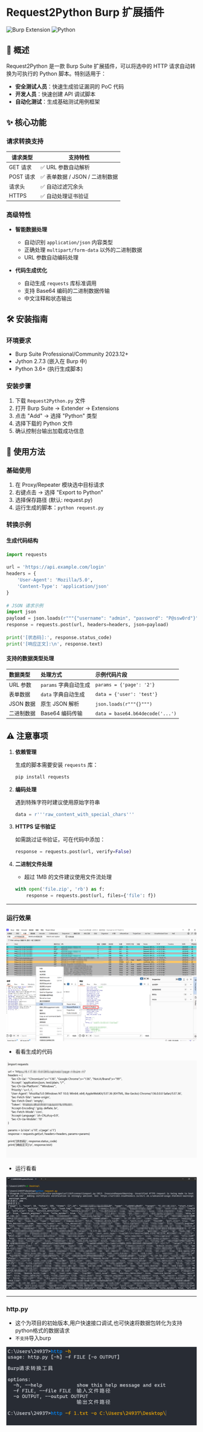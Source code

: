 # Request2Python Burp 扩展插件

![Burp Extension](https://img.shields.io/badge/Burp%20Suite-v2023.12+-orange)
![Python](https://img.shields.io/badge/Python-3.6%2B-blue)

## 📖 概述

Request2Python 是一款 Burp Suite 扩展插件，可以将选中的 HTTP 请求自动转换为可执行的 Python 脚本。特别适用于：

- **安全测试人员**：快速生成验证漏洞的 PoC 代码
- **开发人员**：快速创建 API 调试脚本
- **自动化测试**：生成基础测试用例框架

## ✨ 核心功能

### 请求转换支持
| 请求类型  | 支持特性                       |
| --------- | ------------------------------ |
| GET 请求  | ✅ URL 参数自动解析             |
| POST 请求 | ✅ 表单数据 / JSON / 二进制数据 |
| 请求头    | ✅ 自动过滤冗余头               |
| HTTPS     | ✅ 自动处理证书验证             |

### 高级特性
- **智能数据处理**
  - 自动识别 `application/json` 内容类型
  - 正确处理 `multipart/form-data` 以外的二进制数据
  - URL 参数自动编码处理

- **代码生成优化**
  - 自动生成 `requests` 库标准调用
  - 支持 Base64 编码的二进制数据传输
  - 中文注释和状态输出

## 🛠️ 安装指南

### 环境要求
- Burp Suite Professional/Community 2023.12+
- Jython 2.7.3 (嵌入在 Burp 中)
- Python 3.6+ (执行生成脚本)

### 安装步骤
1. 下载 `Request2Python.py` 文件
2. 打开 Burp Suite → Extender → Extensions
3. 点击 "Add" → 选择 "Python" 类型
4. 选择下载的 Python 文件
5. 确认控制台输出加载成功信息

## 🚀 使用方法

### 基础使用
1. 在 Proxy/Repeater 模块选中目标请求
2. 右键点击 → 选择 "Export to Python"
3. 选择保存路径 (默认: request.py)
4. 运行生成的脚本：`python request.py`

### 转换示例
#### 生成代码结构
```python
import requests

url = 'https://api.example.com/login'
headers = {
    'User-Agent': 'Mozilla/5.0',
    'Content-Type': 'application/json'
}

# JSON 请求示例
import json
payload = json.loads(r"""{"username": "admin", "password": "P@ssw0rd"}""")
response = requests.post(url, headers=headers, json=payload)

print('[状态码]:', response.status_code)
print('[响应正文]:\n', response.text)
```

#### 支持的数据类型处理

| 数据类型   | 处理方式              | 示例代码片段                     |
| :--------- | :-------------------- | :------------------------------- |
| URL 参数   | `params` 字典自动生成 | `params = {'page': '2'}`         |
| 表单数据   | `data` 字典自动生成   | `data = {'user': 'test'}`        |
| JSON 数据  | 原生 JSON 解析        | `json.loads(r"""{}""")`          |
| 二进制数据 | Base64 编码传输       | `data = base64.b64decode('...')` |

## ⚠️ 注意事项

1. **依赖管理**

   生成的脚本需要安装 `requests` 库：

   ```cmd
   pip install requests
   ```

2. **编码处理**

   遇到特殊字符时建议使用原始字符串

   ```py
   data = r'''raw_content_with_special_chars'''
   ```

3. **HTTPS 证书验证**

   如需跳过证书验证，可在代码中添加：

   ```py
   response = requests.post(url, verify=False)
   ```

4. **二进制文件处理**

   - 超过 1MB 的文件建议使用文件流处理

   ```py
   with open('file.zip', 'rb') as f:
       response = requests.post(url, files={'file': f})
   ```

*****

### 运行效果

![image-20250521215903751](./assets/image-20250521215903751.png)

- 看看生成的代码

![image-20250521215957199](./assets/image-20250521215957199.png)

- 运行看看

![image-20250521220036213](./assets/image-20250521220036213.png)

*****

### http.py

- 这个为项目的初始版本,用户快速接口调试,也可快速将数据包转化为支持python格式的数据请求
- `不支持`导入burp

![image-20250313134754727](./assets/image-20250313134754727.png)